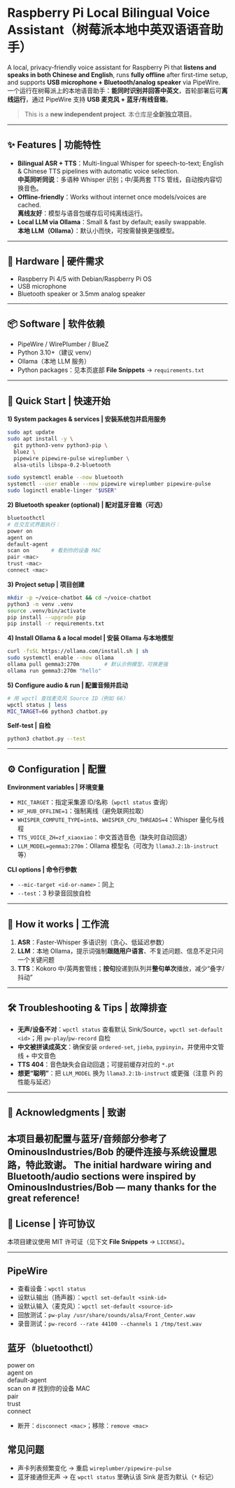 # Raspberry Pi Local Bilingual Voice Assistant（树莓派本地中英双语语音助手）

A local, privacy-friendly voice assistant for Raspberry Pi that **listens and speaks in both Chinese and English**, runs **fully offline** after first-time setup, and supports **USB microphone + Bluetooth/analog speaker** via PipeWire.  
一个运行在树莓派上的本地语音助手：**能同时识别并回答中英文**，首轮部署后可**离线运行**，通过 PipeWire 支持 **USB 麦克风 + 蓝牙/有线音箱**。

> This is a **new independent project**. 
> 本仓库是**全新独立项目**。

---

## ✨ Features | 功能特性
- **Bilingual ASR + TTS**：Multi-lingual Whisper for speech-to-text; English & Chinese TTS pipelines with automatic voice selection.  
  **中英同听同说**：多语种 Whisper 识别；中/英两套 TTS 管线，自动按内容切换音色。
- **Offline-friendly**：Works without internet once models/voices are cached.  
  **离线友好**：模型与语音包缓存后可纯离线运行。
- **Local LLM via Ollama**：Small & fast by default; easily swappable.  
  **本地 LLM（Ollama）**：默认小而快，可按需替换更强模型。

---

## 🧰 Hardware | 硬件需求
- Raspberry Pi 4/5 with Debian/Raspberry Pi OS  
- USB microphone  
- Bluetooth speaker or 3.5mm analog speaker

---

## 📦 Software | 软件依赖
- PipeWire / WirePlumber / BlueZ  
- Python 3.10+（建议 venv）  
- Ollama（本地 LLM 服务）  
- Python packages：见本页底部 **File Snippets** → `requirements.txt`

---

## 🚀 Quick Start | 快速开始

**1) System packages & services | 安装系统包并启用服务**

```bash
sudo apt update
sudo apt install -y \
  git python3-venv python3-pip \
  bluez \
  pipewire pipewire-pulse wireplumber \
  alsa-utils libspa-0.2-bluetooth

sudo systemctl enable --now bluetooth
systemctl --user enable --now pipewire wireplumber pipewire-pulse
sudo loginctl enable-linger "$USER"
```

**2) Bluetooth speaker (optional) | 配对蓝牙音箱（可选）**

```bash
bluetoothctl
# 在交互式界面执行：
power on
agent on
default-agent
scan on       # 看到你的设备 MAC
pair <mac>
trust <mac>
connect <mac>
```

**3) Project setup | 项目创建**

```bash
mkdir -p ~/voice-chatbot && cd ~/voice-chatbot
python3 -m venv .venv
source .venv/bin/activate
pip install --upgrade pip
pip install -r requirements.txt
```

**4) Install Ollama & a local model | 安装 Ollama 与本地模型**

```bash
curl -fsSL https://ollama.com/install.sh | sh
sudo systemctl enable --now ollama
ollama pull gemma3:270m        # 默认示例模型，可换更强
ollama run gemma3:270m "hello"
```

**5) Configure audio & run | 配置音频并启动**

```bash
# 用 wpctl 查找麦克风 Source ID（例如 66）
wpctl status | less
MIC_TARGET=66 python3 chatbot.py
```

**Self-test | 自检**

```bash
python3 chatbot.py --test
```

---

## ⚙️ Configuration | 配置

**Environment variables | 环境变量**
- `MIC_TARGET`：指定采集源 ID/名称（`wpctl status` 查询）  
- `HF_HUB_OFFLINE=1`：强制离线（避免联网拉取）  
- `WHISPER_COMPUTE_TYPE=int8`、`WHISPER_CPU_THREADS=4`：Whisper 量化与线程  
- `TTS_VOICE_ZH=zf_xiaoxiao`：中文首选音色（缺失时自动回退）  
- `LLM_MODEL=gemma3:270m`：Ollama 模型名（可改为 `llama3.2:1b-instruct` 等）

**CLI options | 命令行参数**
- `--mic-target <id-or-name>`：同上  
- `--test`：3 秒录音回放自检

---

## 🧠 How it works | 工作流
1. **ASR**：Faster-Whisper 多语识别（贪心、低延迟参数）  
2. **LLM**：本地 Ollama，提示词强制**跟随用户语言**、不复述问题、信息不足只问一个关键问题  
3. **TTS**：Kokoro 中/英两套管线；**按句**投递到队列并**整句单次**播放，减少“叠字/抖动”

---

## 🛠️ Troubleshooting & Tips | 故障排查
- **无声/设备不对**：`wpctl status` 查看默认 Sink/Source，`wpctl set-default <id>`；用 `pw-play`/`pw-record` 自检  
- **中文被拼读成英文**：确保安装 `ordered-set`, `jieba`, `pypinyin`，并使用中文管线 + 中文音色  
- **TTS 404**：音色缺失会自动回退；可提前缓存对应的 `*.pt`  
- **想更“聪明”**：把 `LLM_MODEL` 换为 `llama3.2:1b-instruct` 或更强（注意 Pi 的性能与延迟）

---

## 🎉 Acknowledgments | 致谢
本项目最初配置与蓝牙/音频部分参考了 OminousIndustries/Bob 的硬件连接与系统设置思路，特此致谢。
The initial hardware wiring and Bluetooth/audio sections were inspired by OminousIndustries/Bob — many thanks for the great reference!
---

## 📄 License | 许可协议
本项目建议使用 MIT 许可证（见下文 **File Snippets** → `LICENSE`）。

---


## PipeWire
- 查看设备：`wpctl status`
- 设默认输出（扬声器）：`wpctl set-default <sink-id>`
- 设默认输入（麦克风）：`wpctl set-default <source-id>`
- 回放测试：`pw-play /usr/share/sounds/alsa/Front_Center.wav`
- 录音测试：`pw-record --rate 44100 --channels 1 /tmp/test.wav`

## 蓝牙（bluetoothctl）
power on  
agent on  
default-agent  
scan on   # 找到你的设备 MAC  
pair <mac>  
trust <mac>  
connect <mac>  

- 断开：`disconnect <mac>`；移除：`remove <mac>`

## 常见问题
- 声卡列表频繁变化 → 重启 `wireplumber/pipewire-pulse`
- 蓝牙接通但无声 → 在 `wpctl status` 里确认该 Sink 是否为默认（`*` 标记）
